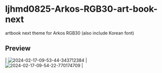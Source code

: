 # ljhmd0825-Arkos-RGB30-art-book-next
artbook next theme for Arkos RGB30 (also include Korean font)

## Preview
| ![2024-02-17-09-53-44-343712384](https://github.com/ljhmd0825/ljhmd0825-Arkos-RGB30-art-book-next/assets/75230324/2b3dbe44-d7ff-44ae-bec1-2d16fa3102f5) | ![2024-02-17-09-54-22-770174709](https://github.com/ljhmd0825/ljhmd0825-Arkos-RGB30-art-book-next/assets/75230324/bb33a10f-81d4-4985-86a0-d92f679f1f61) |
